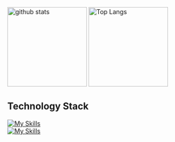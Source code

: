 <p align="left"> 
    <img alt="github stats" height="180px" src="https://github-readme-stats.vercel.app/api?username=Kazuuma-19&show_icons=true&theme=radical&count_private=true" />
  <img alt="Top Langs" height="180px" src="https://github-readme-stats.vercel.app/api/top-langs/?username=Kazuuma-19&count_private=true&show_icons=true&theme=radical" />
</p>

## Technology Stack
[![My Skills](https://skillicons.dev/icons?i=html,css,js,php,java,mysql,postgres)](https://skillicons.dev)  
[![My Skills](https://skillicons.dev/icons?i=bootstrap,tailwind,sass,jquery,express,vue,typescript,wordpress,laravel)](https://skillicons.dev)
